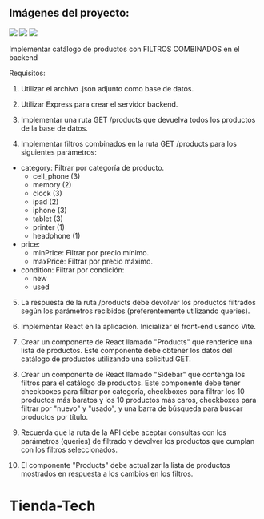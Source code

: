 ## Imágenes del proyecto:
<img src ="https://media.discordapp.net/attachments/755272076977242193/1116516020513939456/img3.png?width=841&height=375" />
<img src ="https://media.discordapp.net/attachments/755272076977242193/1116516021281505300/img1.png?width=837&height=374" />
<img src ="https://media.discordapp.net/attachments/755272076977242193/1116516020828504214/img2.png?width=839&height=375" />



Implementar catálogo de productos con 
FILTROS COMBINADOS en el backend

Requisitos:

1. Utilizar el archivo .json adjunto como base de datos.

2. Utilizar Express para crear el servidor backend.

3. Implementar una ruta GET /products que devuelva todos los productos de la base de datos.

4. Implementar filtros combinados en la ruta GET /products para los siguientes parámetros:
- category: Filtrar por categoría de producto.
    - cell_phone (3)
    - memory (2)
    - clock (3)
    - ipad (2)
    - iphone (3)
    - tablet (3)
    - printer (1)
    - headphone (1)
- price:
    - minPrice: Filtrar por precio mínimo.
    - maxPrice: Filtrar por precio máximo.
- condition: Filtrar por condición:
    - new
    - used

5. La respuesta de la ruta /products debe devolver los productos filtrados según los parámetros recibidos (preferentemente utilizando queries).

6. Implementar React en la aplicación. Inicializar el front-end usando Vite.

7. Crear un componente de React llamado "Products" que renderice una lista de productos. Este componente debe obtener los datos del catálogo de productos utilizando una solicitud GET.

8. Crear un componente de React llamado "Sidebar" que contenga los filtros para el catálogo de productos. Este componente debe tener checkboxes para filtrar por categoría, checkboxes para filtrar los 10 productos más baratos y los 10 productos más caros, checkboxes para filtrar por "nuevo" y "usado", y una barra de búsqueda para buscar productos por título.

9. Recuerda que la ruta de la API debe aceptar consultas con los parámetros (queries) de filtrado y devolver los productos que cumplan con los filtros seleccionados.

10. El componente "Products" debe actualizar la lista de productos mostrados en respuesta a los cambios en los filtros.


# Tienda-Tech
